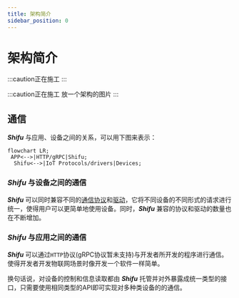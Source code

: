 ```yaml
---
title: 架构简介
sidebar_position: 0
---
```


# 架构简介

:::caution正在施工
:::

:::caution正在施工
放一个架构的图片
:::

## 通信

***Shifu*** 与应用、设备之间的关系，可以用下图来表示：

```mermaid
flowchart LR;
 APP<-->|HTTP/gRPC|Shifu;
  Shifu<-->|IoT Protocols/drivers|Devices;
```

### ***Shifu*** 与设备之间的通信

***Shifu*** 可以同时兼容不同的[通信协议](introduction/support.md)和[驱动](introduction/support.md)，它将不同设备的不同形式的请求进行统一，使得用户可以更简单地使用设备。同时，***Shifu*** 兼容的协议和驱动的数量也在不断增加。

### ***Shifu*** 与应用之间的通信

***Shifu*** 可以通过`HTTP`协议(gRPC协议暂未支持)与开发者所开发的程序进行通信。使得开发者开发物联网场景时像开发一个软件一样简单。

换句话说，对设备的控制和信息读取都由 ***Shifu*** 托管并对外暴露成统一类型的接口，只需要使用相同类型的API即可实现对多种类设备的的通信。
